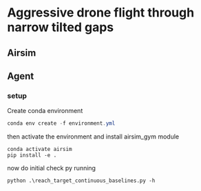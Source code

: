 # Aggressive drone flight through narrow tilted gaps

## Airsim

## Agent

### setup

Create conda environment

```powershell
conda env create -f environment.yml
```

then activate the environment and install airsim_gym module

```
conda activate airsim
pip install -e .
```

now do initial check py running

```
python .\reach_target_continuous_baselines.py -h
```
